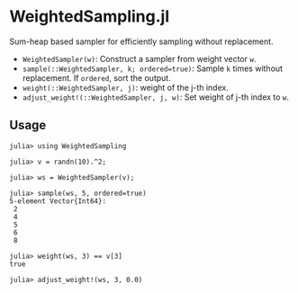 # WeightedSampling.jl

Sum-heap based sampler for efficiently sampling without replacement.

* `WeightedSampler(w)`: Construct a sampler from weight vector `w`.
* `sample(::WeightedSampler, k; ordered=true)`: Sample `k` times without replacement. If `ordered`, sort the output.
* `weight(::WeightedSampler, j)`: weight of the j-th index.
* `adjust_weight!(::WeightedSampler, j, w)`: Set weight of j-th index to `w`.

## Usage

```julia-repl
julia> using WeightedSampling

julia> v = randn(10).^2;

julia> ws = WeightedSampler(v);

julia> sample(ws, 5, ordered=true)
5-element Vector{Int64}:
 2
 4
 5
 6
 8

julia> weight(ws, 3) == v[3]
true

julia> adjust_weight!(ws, 3, 0.0)
```

